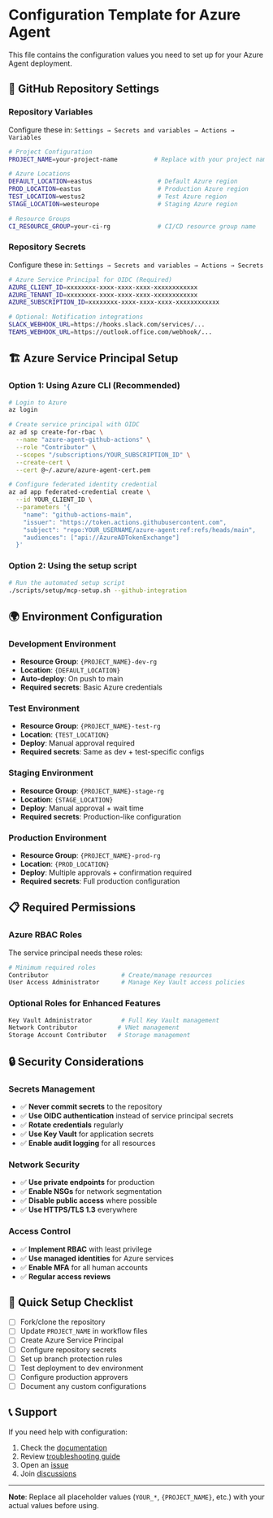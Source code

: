 # Configuration Template for Azure Agent

This file contains the configuration values you need to set up for your Azure Agent deployment.

## 🔧 GitHub Repository Settings

### Repository Variables
Configure these in: `Settings → Secrets and variables → Actions → Variables`

```bash
# Project Configuration
PROJECT_NAME=your-project-name          # Replace with your project name

# Azure Locations
DEFAULT_LOCATION=eastus                  # Default Azure region
PROD_LOCATION=eastus                     # Production Azure region  
TEST_LOCATION=westus2                    # Test Azure region
STAGE_LOCATION=westeurope                # Staging Azure region

# Resource Groups
CI_RESOURCE_GROUP=your-ci-rg             # CI/CD resource group name
```

### Repository Secrets
Configure these in: `Settings → Secrets and variables → Actions → Secrets`

```bash
# Azure Service Principal for OIDC (Required)
AZURE_CLIENT_ID=xxxxxxxx-xxxx-xxxx-xxxx-xxxxxxxxxxxx
AZURE_TENANT_ID=xxxxxxxx-xxxx-xxxx-xxxx-xxxxxxxxxxxx  
AZURE_SUBSCRIPTION_ID=xxxxxxxx-xxxx-xxxx-xxxx-xxxxxxxxxxxx

# Optional: Notification integrations
SLACK_WEBHOOK_URL=https://hooks.slack.com/services/...
TEAMS_WEBHOOK_URL=https://outlook.office.com/webhook/...
```

## 🏗️ Azure Service Principal Setup

### Option 1: Using Azure CLI (Recommended)

```bash
# Login to Azure
az login

# Create service principal with OIDC
az ad sp create-for-rbac \
  --name "azure-agent-github-actions" \
  --role "Contributor" \
  --scopes "/subscriptions/YOUR_SUBSCRIPTION_ID" \
  --create-cert \
  --cert @~/.azure/azure-agent-cert.pem

# Configure federated identity credential
az ad app federated-credential create \
  --id YOUR_CLIENT_ID \
  --parameters '{
    "name": "github-actions-main", 
    "issuer": "https://token.actions.githubusercontent.com",
    "subject": "repo:YOUR_USERNAME/azure-agent:ref:refs/heads/main",
    "audiences": ["api://AzureADTokenExchange"]
  }'
```

### Option 2: Using the setup script

```bash
# Run the automated setup script
./scripts/setup/mcp-setup.sh --github-integration
```

## 🌍 Environment Configuration

### Development Environment
- **Resource Group**: `{PROJECT_NAME}-dev-rg`
- **Location**: `{DEFAULT_LOCATION}`
- **Auto-deploy**: On push to main
- **Required secrets**: Basic Azure credentials

### Test Environment  
- **Resource Group**: `{PROJECT_NAME}-test-rg`
- **Location**: `{TEST_LOCATION}`
- **Deploy**: Manual approval required
- **Required secrets**: Same as dev + test-specific configs

### Staging Environment
- **Resource Group**: `{PROJECT_NAME}-stage-rg`  
- **Location**: `{STAGE_LOCATION}`
- **Deploy**: Manual approval + wait time
- **Required secrets**: Production-like configuration

### Production Environment
- **Resource Group**: `{PROJECT_NAME}-prod-rg`
- **Location**: `{PROD_LOCATION}`
- **Deploy**: Multiple approvals + confirmation required
- **Required secrets**: Full production configuration

## 📋 Required Permissions

### Azure RBAC Roles
The service principal needs these roles:

```bash
# Minimum required roles
Contributor                    # Create/manage resources
User Access Administrator      # Manage Key Vault access policies
```

### Optional Roles for Enhanced Features
```bash
Key Vault Administrator        # Full Key Vault management
Network Contributor           # VNet management  
Storage Account Contributor   # Storage management
```

## 🔒 Security Considerations

### Secrets Management
- ✅ **Never commit secrets** to the repository
- ✅ **Use OIDC authentication** instead of service principal secrets
- ✅ **Rotate credentials** regularly
- ✅ **Use Key Vault** for application secrets
- ✅ **Enable audit logging** for all resources

### Network Security
- ✅ **Use private endpoints** for production
- ✅ **Enable NSGs** for network segmentation
- ✅ **Disable public access** where possible
- ✅ **Use HTTPS/TLS 1.3** everywhere

### Access Control
- ✅ **Implement RBAC** with least privilege
- ✅ **Use managed identities** for Azure services
- ✅ **Enable MFA** for all human accounts
- ✅ **Regular access reviews**

## 🚀 Quick Setup Checklist

- [ ] Fork/clone the repository
- [ ] Update `PROJECT_NAME` in workflow files
- [ ] Create Azure Service Principal
- [ ] Configure repository secrets
- [ ] Set up branch protection rules
- [ ] Test deployment to dev environment
- [ ] Configure production approvers
- [ ] Document any custom configurations

## 📞 Support

If you need help with configuration:
1. Check the [documentation](../README.md)
2. Review [troubleshooting guide](../docs/TROUBLESHOOTING.md)  
3. Open an [issue](../../issues/new/choose)
4. Join [discussions](../../discussions)

---

**Note**: Replace all placeholder values (`YOUR_*`, `{PROJECT_NAME}`, etc.) with your actual values before using.